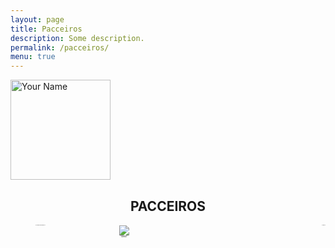 ```yaml
---
layout: page
title: Pacceiros
description: Some description.
permalink: /pacceiros/
menu: true
---
```


<img itemprop="image" class="img-rounded" src="http://pacceqx.github.io\assets\img\icons\read.svg" alt="Your Name" style="width: 160px;">
<h2 style="text-align: center;">PACCEIROS</h2>
<style type="text/css" media="screen">
.container { 
  overflow-Y: hidden;
  display:flex;
  flex-flow: row wrap;
  justify-content:space-between; 
  font-family: 'Josefin Sans', sans-serif;
  font-size: 1px;
  margin-left: 40px;
}
#celula{
  height: 500px; 
  width: 250px;
  text-align: center;
  margin-right: auto;
}
ul {
list-style-type: none;
}
</style>



<div class="container">  
        {% for pacceiro in site.pacceiros %}
      <div id="celula">
          <ul>
              <li><img  src="{{ pacceiro.photo }}" ></li>
              <li>{{ pacceiro.display_name  }}</li>
               <li>{{ pacceiro.curso }}</li>
              <li>{{ pacceiro.funcion }}</li>
          </ul>
      </div>  
      {% endfor %}
    </div>
   
